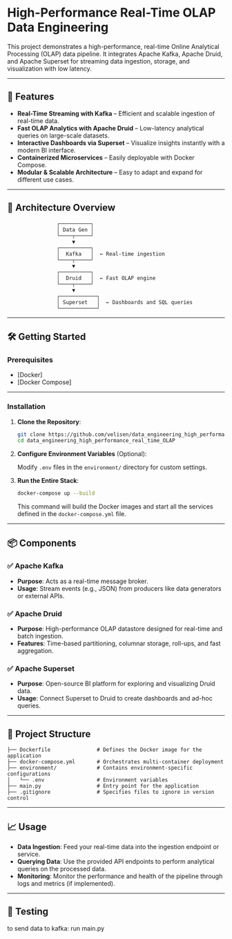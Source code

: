 
# High-Performance Real-Time OLAP Data Engineering

This project demonstrates a high-performance, real-time Online Analytical Processing (OLAP) data pipeline. It integrates Apache Kafka, Apache Druid, and Apache Superset for streaming data ingestion, storage, and visualization with low latency.

---

## 🚀 Features

- **Real-Time Streaming with Kafka** – Efficient and scalable ingestion of real-time data.
- **Fast OLAP Analytics with Apache Druid** – Low-latency analytical queries on large-scale datasets.
- **Interactive Dashboards via Superset** – Visualize insights instantly with a modern BI interface.
- **Containerized Microservices** – Easily deployable with Docker Compose.
- **Modular & Scalable Architecture** – Easy to adapt and expand for different use cases.

---

## 🧱 Architecture Overview

```
                ┌──────────┐
                │ Data Gen │
                └────┬─────┘
                     ▼
                ┌──────────┐
                │  Kafka   │  ← Real-time ingestion
                └────┬─────┘
                     ▼
                ┌──────────┐
                │  Druid   │  ← Fast OLAP engine
                └────┬─────┘
                     ▼
                ┌────────────┐
                │ Superset   │  ← Dashboards and SQL queries
                └────────────┘
```

---

## 🛠️ Getting Started

### Prerequisites

- [Docker]
- [Docker Compose]

---

### Installation

1. **Clone the Repository**:

   ```bash
   git clone https://github.com/velisen/data_engineering_high_performance_real_time_OLAP.git
   cd data_engineering_high_performance_real_time_OLAP
   ```

2. **Configure Environment Variables** (Optional):

   Modify `.env` files in the `environment/` directory for custom settings.

3. **Run the Entire Stack**:

   ```bash
   docker-compose up --build
   ```

   This command will build the Docker images and start all the services defined in the `docker-compose.yml` file.

---

## 📦 Components

### ✅ Apache Kafka

- **Purpose**: Acts as a real-time message broker.
- **Usage**: Stream events (e.g., JSON) from producers like data generators or external APIs.

### ✅ Apache Druid

- **Purpose**: High-performance OLAP datastore designed for real-time and batch ingestion.
- **Features**: Time-based partitioning, columnar storage, roll-ups, and fast aggregation.

### ✅ Apache Superset

- **Purpose**: Open-source BI platform for exploring and visualizing Druid data.
- **Usage**: Connect Superset to Druid to create dashboards and ad-hoc queries.

---

## 📂 Project Structure

```
├── Dockerfile               # Defines the Docker image for the application
├── docker-compose.yml       # Orchestrates multi-container deployment
├── environment/             # Contains environment-specific configurations
│   └── .env                 # Environment variables
├── main.py                  # Entry point for the application
├── .gitignore               # Specifies files to ignore in version control
```

---

## 📈 Usage

- **Data Ingestion**: Feed your real-time data into the ingestion endpoint or service.
- **Querying Data**: Use the provided API endpoints to perform analytical queries on the processed data.
- **Monitoring**: Monitor the performance and health of the pipeline through logs and metrics (if implemented).

---

## 🧪 Testing

to send data to kafka:
run main.py

